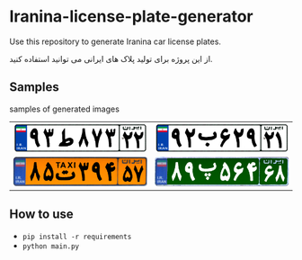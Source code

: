 # Iranina-license-plate-generator

Use this repository to generate Iranina car license plates.

از این پروژه برای تولید پلاک های ایرانی می توانید استفاده کنید.

## Samples


samples of generated images


<html>
<body>
    <table>
        <tr>
            <td><img src="./files/1.png" width="100%" height="100%"></td>
            <td><img src="./files/2.png" width="100%" height="100%"> </td>
        </tr>
        <tr>
            <td><img src="./files/3.png" width="100%" height="100%"></td>
            <td><img src="./files/4.png" width="100%" height="100%"></td>
        </tr>
    </table>
</body>
</html>

## How to use

- ```pip install -r requirements ```
- ```python main.py ```